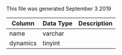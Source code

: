This file was generated September 3 2019

| Column   | Data Type | Description |
| -------- | --------- | ----------- |
| name     | varchar   |             |
| dynamics | tinyint   |             |